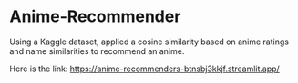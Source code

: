 # Anime-Recommender
Using a Kaggle dataset, applied a cosine similarity based on anime ratings and name similarities to recommend an anime.

Here is the link: https://anime-recommenders-btnsbj3kkjf.streamlit.app/


